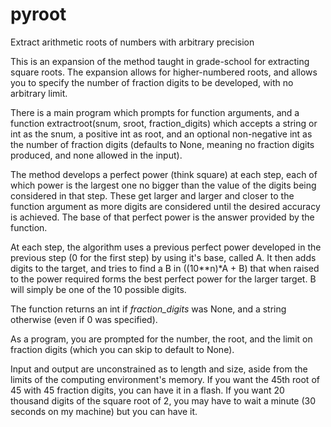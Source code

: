 # pyroot
Extract arithmetic roots of numbers with arbitrary precision

This is an expansion of the method taught in grade-school for extracting square roots.  The expansion allows for higher-numbered roots, and allows you to specify the number of fraction digits to be developed, with no arbitrary limit.

There is a main program which prompts for function arguments, and a function extractroot(snum, sroot, fraction_digits) which accepts a string or int as the snum, a positive int as root, and an optional non-negative int as the number of fraction digits (defaults to None, meaning no fraction digits produced, and none allowed in the input).

The method develops a perfect power (think square) at each step, each of which power is the largest one no bigger than the value of the digits being considered in that step.  These get larger and larger and closer to the function argument as more digits are considered until the desired accuracy is achieved.  The base of that perfect power is the answer provided by the function.

At each step, the algorithm uses a previous perfect power developed in the previous step (0 for the first step) by using it's base, called A.  It then adds digits to the target, and tries to find a B in ((10\*\*n)*A + B) that when raised to the power required forms the best perfect power for the larger target.  B will simply be one of the 10 possible digits. 

The function returns an int if *fraction_digits* was None, and a string otherwise (even if 0 was specified).

As a program, you are prompted for the number, the root, and the limit on fraction digits (which you can skip to default to None).

Input and output are unconstrained as to length and size, aside from the limits of the computing environment's memory.  If you want the 45th root of 45 with 45 fraction digits, you can have it in a flash.  If you want 20 thousand digits of the square root of 2, you may have to wait a minute (30 seconds on my machine) but you can have it.
